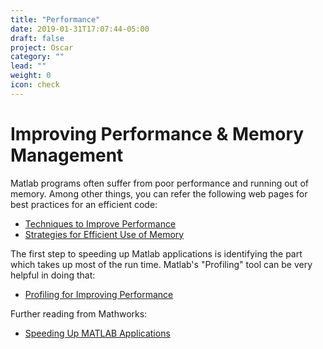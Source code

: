 ```yaml
---
title: "Performance"
date: 2019-01-31T17:07:44-05:00
draft: false
project: Oscar
category: ""
lead: ""
weight: 0
icon: check
---
```


# Improving Performance & Memory Management

Matlab programs often suffer from poor performance and running out of
memory. Among other things, you can refer the following web pages for
best practices for an efficient code:

-   [Techniques to Improve
    Performance](http://www.mathworks.com/help/matlab/matlab_prog/techniques-for-improving-performance.html)
-   [Strategies for Efficient Use of
    Memory](http://www.mathworks.com/help/matlab/matlab_prog/strategies-for-efficient-use-of-memory.html)

The first step to speeding up Matlab applications is identifying the
part which takes up most of the run time. Matlab's "Profiling" tool can
be very helpful in doing that:

-   [Profiling for Improving
    Performance](http://www.mathworks.com/help/matlab/matlab_prog/profiling-for-improving-performance.html)

Further reading from Mathworks:

-   [Speeding Up MATLAB
    Applications](http://blogs.mathworks.com/loren/2008/06/25/speeding-up-matlab-applications/)
